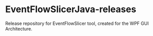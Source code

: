 # EventFlowSlicerJava-releases
Release repository for EventFlowSlicer tool, created for the WPF GUI Architecture.
